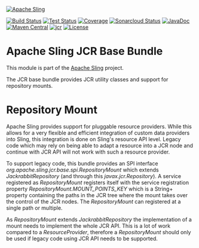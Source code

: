 [![Apache Sling](https://sling.apache.org/res/logos/sling.png)](https://sling.apache.org)

&#32;[![Build Status](https://ci-builds.apache.org/job/Sling/job/modules/job/sling-org-apache-sling-jcr-base/job/master/badge/icon)](https://ci-builds.apache.org/job/Sling/job/modules/job/sling-org-apache-sling-jcr-base/job/master/)&#32;[![Test Status](https://img.shields.io/jenkins/tests.svg?jobUrl=https://ci-builds.apache.org/job/Sling/job/modules/job/sling-org-apache-sling-jcr-base/job/master/)](https://ci-builds.apache.org/job/Sling/job/modules/job/sling-org-apache-sling-jcr-base/job/master/test/?width=800&height=600)&#32;[![Coverage](https://sonarcloud.io/api/project_badges/measure?project=apache_sling-org-apache-sling-jcr-base&metric=coverage)](https://sonarcloud.io/dashboard?id=apache_sling-org-apache-sling-jcr-base)&#32;[![Sonarcloud Status](https://sonarcloud.io/api/project_badges/measure?project=apache_sling-org-apache-sling-jcr-base&metric=alert_status)](https://sonarcloud.io/dashboard?id=apache_sling-org-apache-sling-jcr-base)&#32;[![JavaDoc](https://www.javadoc.io/badge/org.apache.sling/org.apache.sling.jcr.base.svg)](https://www.javadoc.io/doc/org.apache.sling/org-apache-sling-jcr-base)&#32;[![Maven Central](https://maven-badges.herokuapp.com/maven-central/org.apache.sling/org.apache.sling.jcr.base/badge.svg)](https://search.maven.org/#search%7Cga%7C1%7Cg%3A%22org.apache.sling%22%20a%3A%22org.apache.sling.jcr.base%22)&#32;[![jcr](https://sling.apache.org/badges/group-jcr.svg)](https://github.com/apache/sling-aggregator/blob/master/docs/group/jcr.md) [![License](https://img.shields.io/badge/License-Apache%202.0-blue.svg)](https://www.apache.org/licenses/LICENSE-2.0)

# Apache Sling JCR Base Bundle

This module is part of the [Apache Sling](https://sling.apache.org) project.

The JCR base bundle provides JCR utility classes and support for repository mounts.

# Repository Mount

Apache Sling provides support for pluggable resource providers. While this allows for a very flexible and efficient
integration of custom data providers into Sling, this integration is done on Sling's resource API level. Legacy code
which may rely on being able to adapt a resource into a JCR node and continue with JCR API will not work with such
a resource provider.

To support legacy code, this bundle provides an SPI interface *org.apache.sling.jcr.base.spi.RepositoryMount* which
extends *JackrabbitRepository* (and through this *javax.jcr.Repository*). A service registered as *RepositoryMount* registers
itself with the service registration property *RepositoryMount.MOUNT_POINTS_KEY* which is a String+ property containing
the paths in the JCR tree where the mount takes over the control of the JCR nodes. The *RepositoryMount* can registered
at a single path or multiple.

As *RepositoryMount* extends *JackrabbitRepository* the implementation of a mount needs to implement the whole JCR API.
This is a lot of work compared to a *ResourceProvider*, therefore a *RepositoryMount* should only be used if legacy
code using JCR API needs to be supported.
